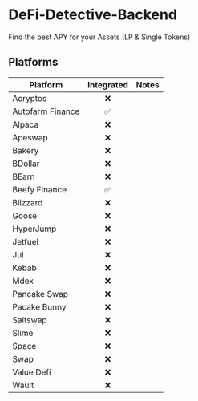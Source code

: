 # DeFi-Detective-Backend

Find the best APY for your Assets (LP & Single Tokens)

## Platforms

Platform | Integrated | Notes
 ------- | :----------: | -----
Acryptos | ❌ |
Autofarm Finance | ✅ |
Alpaca | ❌ |
Apeswap | ❌ |
Bakery | ❌ |
BDollar | ❌ |
BEarn | ❌ |
Beefy Finance | ✅ | 
Blizzard | ❌ |
Goose | ❌ |
HyperJump | ❌ |
Jetfuel | ❌ |
Jul | ❌ |
Kebab | ❌ |
Mdex | ❌ |
Pancake Swap | ❌ |
Pacake Bunny | ❌ |
Saltswap | ❌ |
Slime | ❌ |
Space | ❌ |
Swap | ❌ |
Value Defi | ❌ |
Wault | ❌ |